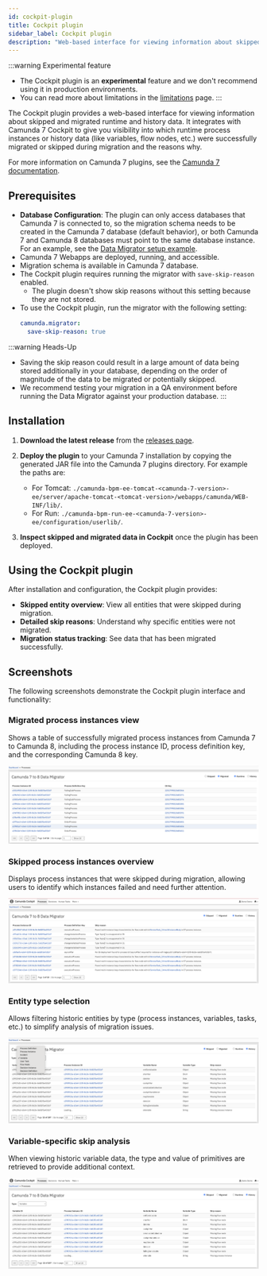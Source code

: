 ```yaml
---
id: cockpit-plugin
title: Cockpit plugin
sidebar_label: Cockpit plugin
description: "Web-based interface for viewing information about skipped entities during the migration process."
---
```


:::warning Experimental feature

- The Cockpit plugin is an **experimental** feature and we don't recommend using it in production environments.
- You can read more about limitations in the [limitations](/guides/migrating-from-camunda-7/data-migrator/limitations.md#cockpit-plugin) page.
  :::

The Cockpit plugin provides a web-based interface for viewing information about skipped and migrated runtime and history data. It integrates with Camunda 7 Cockpit to give you visibility into which runtime process instances or history data (like variables, flow nodes, etc.) were successfully migrated or skipped during migration and the reasons why.

For more information on Camunda 7 plugins, see the [Camunda 7 documentation](https://docs.camunda.org/manual/latest/webapps/cockpit/extend/plugins/).

## Prerequisites

- **Database Configuration**: The plugin can only access databases that Camunda 7 is connected to, so the migration schema needs to be created in the Camunda 7 database (default behavior), or both Camunda 7 and Camunda 8 databases must point to the same database instance. For an example, see the [Data Migrator setup example](config-examples.md#data-migrator).
- Camunda 7 Webapps are deployed, running, and accessible.
- Migration schema is available in Camunda 7 database.
- The Cockpit plugin requires running the migrator with `save-skip-reason` enabled.
  - The plugin doesn't show skip reasons without this setting because they are not stored.
- To use the Cockpit plugin, run the migrator with the following setting:
  ```yaml
  camunda.migrator:
    save-skip-reason: true
  ```

:::warning Heads-Up

- Saving the skip reason could result in a large amount of data being stored additionally in your database, depending on the order of magnitude of the data to be migrated or potentially skipped.
- We recommend testing your migration in a QA environment before running the Data Migrator against your production database.
  :::

## Installation

1. **Download the latest release** from the [releases page](https://github.com/camunda/camunda-7-to-8-data-migrator/releases).

2. **Deploy the plugin** to your Camunda 7 installation by copying the generated JAR file into the Camunda 7 plugins directory. For example the paths are:

   - For Tomcat: `./camunda-bpm-ee-tomcat-<camunda-7-version>-ee/server/apache-tomcat-<tomcat-version>/webapps/camunda/WEB-INF/lib/`.
   - For Run: `./camunda-bpm-run-ee-<camunda-7-version>-ee/configuration/userlib/`.

3. **Inspect skipped and migrated data in Cockpit** once the plugin has been deployed.

## Using the Cockpit plugin

After installation and configuration, the Cockpit plugin provides:

- **Skipped entity overview**: View all entities that were skipped during migration.
- **Detailed skip reasons**: Understand why specific entities were not migrated.
- **Migration status tracking**: See data that has been migrated successfully.

## Screenshots

The following screenshots demonstrate the Cockpit plugin interface and functionality:

### Migrated process instances view

Shows a table of successfully migrated process instances from Camunda 7 to Camunda 8, including the process instance ID, process definition key, and the corresponding Camunda 8 key.

![Runtime Migrated Instances](img/runtime-migrated.png)

### Skipped process instances overview

Displays process instances that were skipped during migration, allowing users to identify which instances failed and need further attention.

![Runtime Skipped Instances](img/runtime-skipped.png)

### Entity type selection

Allows filtering historic entities by type (process instances, variables, tasks, etc.) to simplify analysis of migration issues.

![Skipped Entity Type Selection](img/skipped-select-type.png)

### Variable-specific skip analysis

When viewing historic variable data, the type and value of primitives are retrieved to provide additional context.

![Skipped Variables](img/skipped-variables.png)
